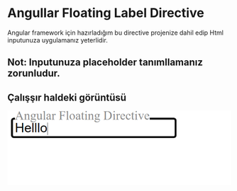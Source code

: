 # Angullar Floating Label Directive

Angular framework için hazırladığım bu directive projenize dahil edip Html inputunuza uygulamanız yeterlidir.

## Not: Inputunuza placeholder tanımllamanız zorunludur.



## Çalışşır haldeki görüntüsü

![alt text](floating.PNG)
